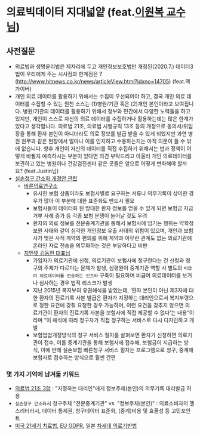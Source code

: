 # 의료빅데이터 지대넓얕 (feat.[이원복 교수님](http://www.wkforum.org/WKF/2018/kor/html/speakerintroduce/popup.php?spuid=3161))

## 사전질문 
  - 의료법과 생명윤리법은 제자리에 두고 개인정보보호법만 개정된(2020.7.) 데이터3법이 우리에게 주는 시사점과 한계점은 ? (http://www.hitnews.co.kr/news/articleView.html?idxno=14705) (feat.맥가이버)
  - 개인 의료 데이터를 활용하기 위해서는 수집이 우선되어야 하고, 결국 개인 의료 데이터를 수집할 수 있는 원천 소스는 (1)병원/기관 혹은 (2)개인 본인이라고 보여집니다.  병원/기관의 데이터를 활용하기 위해서 정부와 민간에서 다양한 노력들을 하고 있지만, 개인이 스스로 자신의 의료 데이터를 수집하거나 활용하는데는 많은 한계가 있다고 생각합니다.  의료법 21조, 의료법 시행규칙 13조 등의 개정으로 동의서/위임장을 통해 환자 본인이 아니더라도 의료 정보를 발급 받을 수 있게 되었지만 과연 병원 원무과 같은 현장에서 얼마나 이를 인지하고 수용하는지는 아직 의문이 들 수 밖에 없습니다. 향후 개인이 자신의 데이터를 직접 수집하기 위해서는 법과 정책이 어떻게 바뀔지 예측하시는 부분이 있다면 의견 부탁드리고 아울러 개인 의료데이터를 보관하고 있는 병원이나 건강검진센터 같은 곳들은 앞으로 어떻게 변화해야 할까요? (feat.Justin님)
  - [실손청구 간소화 개정안 관련](http://likms.assembly.go.kr/bill/billDetail.do?billId=PRC_D2G1Q0J4F1B2D1Z7K0A4G0T6D3W8X9&ageFrom=21&ageTo=21)
    - [바른의료연구소](http://www.bosa.co.kr/news/articleView.html?idxno=2148790) 
      - 유사한 보험 상품이라도 보험사별로 요구하는 서류나 의무기록이 상이한 경우가 많아 이 부분에 대한 표준화도 반드시 필요
      - 보험사들이 데이터화 된 방대한 환자 정보를 얻을 수 있게 되면 보험금 지급 거부 사례 증가 등 각종 보험 분쟁이 늘어날 것도 우려
      - 환자의 의료 정보를 전문중계기관을 통해서 보험사에 넘기는 행위는 약학정보원 사태와 같이 심각한 개인정보 유출 사태의 위험이 있으며, 개인과 보험사가 맺은 사적 계약의 편의를 위해 계약과 아무런 관계도 없는 의료기관에 온라인 자료 전송을 의무화하는 것은 부당하다고 비판
    - [지앤넷 김동헌 대표님](http://www.newsmp.com/news/articleView.html?idxno=213928)
      - 가입자가 의료기관에 신청, 의료기관이 보험사에 청구한다는 건 신청과 청구의 주체가 다르다는 문제가 발생, 심평원이 중계기관 역할 시 별도의 `비급여 의료데이터를 전송하는 인프라` 구축이 필요하며 비급여 의료데이터를 보거나 심사하는 경우 법적 리스크가 발생
      - 지난 2015년 복지부의 유권해석을 받았는데, ‘환자 본인이 아닌 제3자에 대한 환자의 진료기록 사본 발급은 환자가 지정하는 대리인으로서 복지부령으로 정한 요건에 갖춰 요청한 경우 가능하며, 이런 요건을 갖추지 않으면 의료기관이 환자의 진료기록 사본을 보험사에 직접 제공할 수 없다’는 내용”이라며 “이 해석에 따라 청구자가 직접 청구하는 서비스로 다시 디자인하고 개발
      - 보험업법개정방식의 청구 서비스 절차를 살펴보면 환자가 신청하면 의료기관이 접수, 이를 중계기관을 통해 보험사에 접수해, 보험금이 지급하는 방식, 이에 반해 실손보험 빠른청구 서비스 절차는 프로그램으로 청구, 중계해 보험사로 접수하는 방식으로 훨씬 간편

### 몇 가지 기억에 남겨둘 키워드

  - [의료법 21조 3항](https://law.go.kr/%EB%B2%95%EB%A0%B9/%EC%9D%98%EB%A3%8C%EB%B2%95/%EC%A0%9C21%EC%A1%B0) : "지정하는 대리인"에게 정보주체(본인)의 의무기록 대리발급 허용
  - `실손청구 간소화`시 청구주체 "전문중계기관" vs. "정보주체(본인)" : 의료소비자의 헬스리터러시, 데이터 통제권, 청구데이터 표준화, (중계)비용 및 효율성 등 고민포인트
  - [미국 21세기 치료법](http://www.hitnews.co.kr/news/articleView.html?idxno=11232), [EU GDPR](https://privacy.naver.com/download/EU_GDPR.pdf), 일본 [차세대 의료기반법](https://www.kisdi.re.kr/kisdi/common/premium?file=1%7C14583)
  



